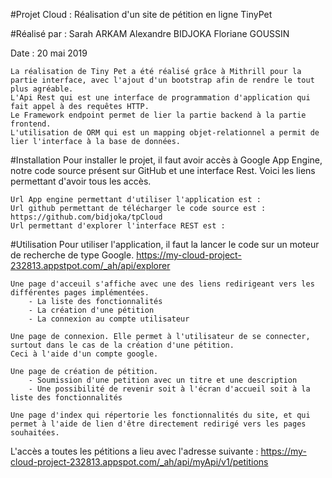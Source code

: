 #Projet Cloud : 
Réalisation d'un site de pétition en ligne TinyPet

#Réalisé par : 
	Sarah ARKAM
	Alexandre BIDJOKA
	Floriane GOUSSIN

Date : 20 mai 2019

	La réalisation de Tiny Pet a été réalisé grâce à Mithrill pour la partie interface, avec l'ajout d'un bootstrap afin de rendre le tout plus agréable.
	L'Api Rest qui est une interface de programmation d'application qui fait appel à des requêtes HTTP.
	Le Framework endpoint permet de lier la partie backend à la partie frontend.
	L'utilisation de ORM qui est un mapping objet-relationnel a permit de lier l'interface à la base de données.



#Installation
Pour installer le projet, il faut avoir accès à Google App Engine, notre code source présent sur GitHub et une interface Rest.
Voici les liens permettant d'avoir tous les accès.

	Url App engine permettant d'utiliser l'application est : 
	Url github permettant de télécharger le code source est : https://github.com/bidjoka/tpCloud
	Url permettant d'explorer l'interface REST est : 


#Utilisation
Pour utiliser l'application, il faut la lancer le code sur un moteur de recherche de type Google. 
https://my-cloud-project-232813.appstpot.com/_ah/api/explorer

	Une page d'acceuil s'affiche avec une des liens redirigeant vers les différentes pages implémentées.
		- La liste des fonctionnalités
		- La création d'une pétition
		- La connexion au compte utilisateur

	Une page de connexion. Elle permet à l'utilisateur de se connecter, surtout dans le cas de la création d'une pétition.
	Ceci à l'aide d'un compte google.

	Une page de création de pétition.
		- Soumission d'une petition avec un titre et une description
		- Une possibilité de revenir soit à l'écran d'accueil soit à la liste des fonctionnalités

	Une page d'index qui répertorie les fonctionnalités du site, et qui permet à l'aide de lien d'être directement redirigé vers les pages souhaitées.


L'accès a toutes les pétitions a lieu avec l'adresse suivante : 
https://my-cloud-project-232813.appspot.com/_ah/api/myApi/v1/petitions
